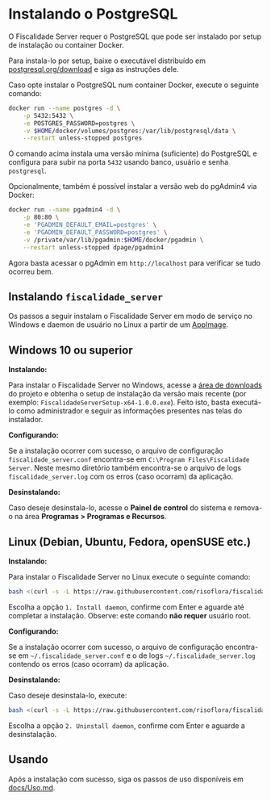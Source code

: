 # Instalando o PostgreSQL

O Fiscalidade Server requer o PostgreSQL que pode ser instalado por setup de instalação ou container Docker.

Para instala-lo por setup, baixe o executável distribuído em [postgresql.org/download](https://www.postgresql.org/download) e siga as instruções dele.

Caso opte instalar o PostgreSQL num container Docker, execute o seguinte comando:

```bash
docker run --name postgres -d \
    -p 5432:5432 \
    -e POSTGRES_PASSWORD=postgres \
    -v $HOME/docker/volumes/postgres:/var/lib/postgresql/data \
    --restart unless-stopped postgres
```

O comando acima instala uma versão mínima (suficiente) do PostgreSQL e configura para subir na porta `5432` usando banco, usuário e senha `postgresql`.

Opcionalmente, também é possível instalar a versão web do pgAdmin4 via Docker:

```bash
docker run --name pgadmin4 -d \
    -p 80:80 \
    -e 'PGADMIN_DEFAULT_EMAIL=postgres' \
    -e 'PGADMIN_DEFAULT_PASSWORD=postgres' \
    -v /private/var/lib/pgadmin:$HOME/docker/pgadmin \
    --restart unless-stopped dpage/pgadmin4
```

Agora basta acessar o pgAdmin em `http://localhost` para verificar se tudo ocorreu bem.

## Instalando `fiscalidade_server`

Os passos a seguir instalam o Fiscalidade Server em modo de serviço no Windows e daemon de usuário no Linux a partir de um [AppImage](https://en.wikipedia.org/wiki/AppImage).

## Windows 10 ou superior

**Instalando:**

Para instalar o Fiscalidade Server no Windows, acesse a [área de downloads](https://github.com/risoflora/fiscalidade_server/releases) do projeto e obtenha o setup de instalação da versão mais recente (por exemplo: `FiscalidadeServerSetup-x64-1.0.0.exe`). Feito isto, basta executá-lo como administrador e seguir as informações presentes nas telas do instalador.

**Configurando:**

Se a instalação ocorrer com sucesso, o arquivo de configuração `fiscalidade_server.conf` encontra-se em `C:\Program Files\Fiscalidade Server`. Neste mesmo diretório também encontra-se o arquivo de logs `fiscalidade_server.log` com os erros (caso ocorram) da aplicação.

**Desinstalando:**

Caso deseje desinstala-lo, acesse o **Painel de control** do sistema e remova-o na área **Programas > Programas e Recursos**.

## Linux (Debian, Ubuntu, Fedora, openSUSE etc.)

**Instalando:**

Para instalar o Fiscalidade Server no Linux execute o seguinte comando:

```bash
bash <(curl -s -L https://raw.githubusercontent.com/risoflora/fiscalidade_server/master/scripts/setup.sh)
```

Escolha a opção `1. Install daemon`, confirme com Enter e aguarde até completar a instalação. Observe: este comando **não requer** usuário root.

**Configurando:**

Se a instalação ocorrer com sucesso, o arquivo de configuração encontra-se em `~/.fiscalidade_server.conf` e o de logs `~/.fiscalidade_server.log` contendo os erros (caso ocorram) da aplicação.

**Desinstalando:**

Caso deseje desinstala-lo, execute:

```bash
bash <(curl -s -L https://raw.githubusercontent.com/risoflora/fiscalidade_server/master/scripts/setup.sh)
```

Escolha a opção `2. Uninstall daemon`, confirme com Enter e aguarde a desinstalação.

## Usando

Após a instalação com sucesso, siga os passos de uso disponíveis em [docs/Uso.md](Uso.md).
